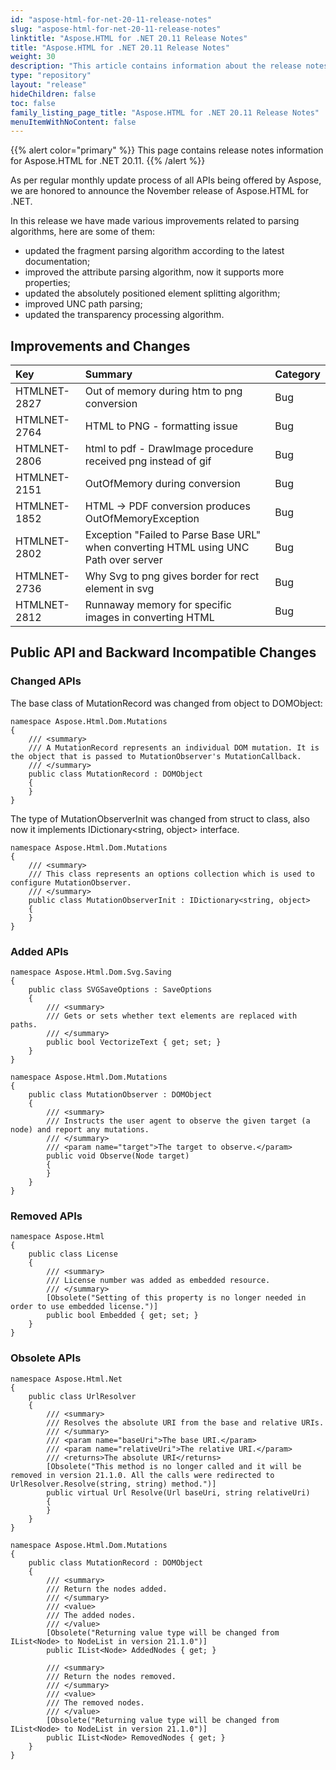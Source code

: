 ```yaml
---
id: "aspose-html-for-net-20-11-release-notes"
slug: "aspose-html-for-net-20-11-release-notes"
linktitle: "Aspose.HTML for .NET 20.11 Release Notes"
title: "Aspose.HTML for .NET 20.11 Release Notes"
weight: 30
description: "This article contains information about the release notes for Aspose.HTML for .NET 20.11."
type: "repository"
layout: "release"
hideChildren: false
toc: false
family_listing_page_title: "Aspose.HTML for .NET 20.11 Release Notes"
menuItemWithNoContent: false
---
```


{{% alert color="primary" %}}
This page contains release notes information for Aspose.HTML for .NET 20.11.
{{% /alert %}} 

As per regular monthly update process of all APIs being offered by Aspose, we are honored to announce the November release of Aspose.HTML for .NET.

In this release we have made various improvements related to parsing algorithms, here are some of them:

- updated the fragment parsing algorithm according to the latest documentation;
- improved the attribute parsing algorithm, now it supports more properties;
- updated the absolutely positioned element splitting algorithm;
- improved UNC path parsing;
- updated the transparency processing algorithm.

## Improvements and Changes

|**Key**|**Summary**|**Category**|
| :- | :- | :- |
|HTMLNET-2827|Out of memory during htm to png conversion|Bug|
|HTMLNET-2764|HTML to PNG - formatting issue|Bug|
|HTMLNET-2806|html to pdf - DrawImage procedure received png instead of gif|Bug|
|HTMLNET-2151|OutOfMemory during conversion|Bug|
|HTMLNET-1852|HTML -> PDF conversion produces OutOfMemoryException|Bug|
|HTMLNET-2802|Exception "Failed to Parse Base URL" when converting HTML using UNC Path over server|Bug|
|HTMLNET-2736|Why Svg to png gives border for rect element in svg|Bug|
|HTMLNET-2812|Runnaway memory for specific images in converting HTML|Bug|

## Public API and Backward Incompatible Changes

### Changed APIs

The base class of MutationRecord was changed from object to DOMObject:

```
namespace Aspose.Html.Dom.Mutations
{
    /// <summary>
    /// A MutationRecord represents an individual DOM mutation. It is the object that is passed to MutationObserver's MutationCallback.
    /// </summary>
    public class MutationRecord : DOMObject
    {
    }
}
```

The type of MutationObserverInit was changed from struct to class, also now it implements IDictionary<string, object> interface.

```
namespace Aspose.Html.Dom.Mutations
{
    /// <summary>
    /// This class represents an options collection which is used to configure MutationObserver.
    /// </summary>
    public class MutationObserverInit : IDictionary<string, object>
    {
    }
}
```

### Added APIs

```
namespace Aspose.Html.Dom.Svg.Saving
{
    public class SVGSaveOptions : SaveOptions
    {
        /// <summary>
        /// Gets or sets whether text elements are replaced with paths.
        /// </summary>
        public bool VectorizeText { get; set; }
    }
}
```

```
namespace Aspose.Html.Dom.Mutations
{
    public class MutationObserver : DOMObject
    {
        /// <summary>
        /// Instructs the user agent to observe the given target (a node) and report any mutations.
        /// </summary>
        /// <param name="target">The target to observe.</param>
        public void Observe(Node target)
        {
        }
    }
}
```

### Removed APIs

```
namespace Aspose.Html
{
    public class License
    {
        /// <summary>
        /// License number was added as embedded resource.
        /// </summary>
        [Obsolete("Setting of this property is no longer needed in order to use embedded license.")]
        public bool Embedded { get; set; }
    }
}
```

### Obsolete APIs

```
namespace Aspose.Html.Net
{
    public class UrlResolver
    {
        /// <summary>
        /// Resolves the absolute URI from the base and relative URIs.
        /// </summary>
        /// <param name="baseUri">The base URI.</param>
        /// <param name="relativeUri">The relative URI.</param>
        /// <returns>The absolute URI</returns>
        [Obsolete("This method is no longer called and it will be removed in version 21.1.0. All the calls were redirected to UrlResolver.Resolve(string, string) method.")]
        public virtual Url Resolve(Url baseUri, string relativeUri)
        {
        }
    }
}
```

```
namespace Aspose.Html.Dom.Mutations
{
    public class MutationRecord : DOMObject
    {
        /// <summary>
        /// Return the nodes added.
        /// </summary>
        /// <value>
        /// The added nodes.
        /// </value>
        [Obsolete("Returning value type will be changed from IList<Node> to NodeList in version 21.1.0")]
        public IList<Node> AddedNodes { get; }

        /// <summary>
        /// Return the nodes removed. 
        /// </summary>
        /// <value>
        /// The removed nodes.
        /// </value>
        [Obsolete("Returning value type will be changed from IList<Node> to NodeList in version 21.1.0")]
        public IList<Node> RemovedNodes { get; }
    }
}
```